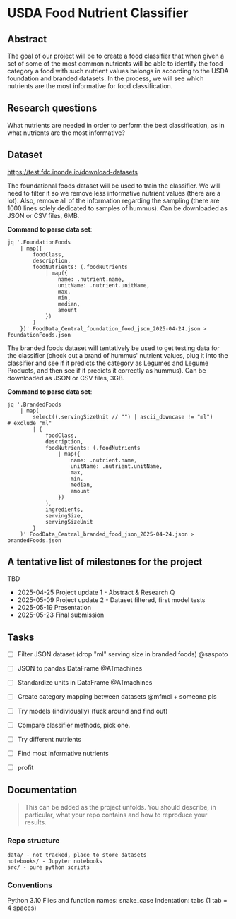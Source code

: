 # USDA Food Nutrient Classifier

## Abstract
The goal of our project will be to create a food classifier that when given a set of some of the most common nutrients will be able to identify the food category a food with such nutrient values belongs in according to the USDA foundation and branded datasets. In the process, we will see which nutrients are the most informative for food classification.

## Research questions
What nutrients are needed in order to perform the best classification, as in what nutrients are the most informative?

## Dataset
https://test.fdc.inonde.io/download-datasets

The foundational foods dataset will be used to train the classifier. We will need to filter it so we remove less informative nutrient values (there are a lot). Also, remove all of the information regarding the sampling (there are 1000 lines solely dedicated to samples of hummus). Can be downloaded as JSON or CSV files, 6MB.

**Command to parse data set**:
```
jq '.FoundationFoods
    | map({
        foodClass,
        description,
        foodNutrients: (.foodNutrients
            | map({
                name: .nutrient.name,
                unitName: .nutrient.unitName,
                max,
                min,
                median,
                amount
            })
        )
    })' FoodData_Central_foundation_food_json_2025-04-24.json > foundationFoods.json
```

The branded foods dataset will tentatively be used to get testing data for the classifier (check out a brand of hummus' nutrient values, plug it into the classifier and see if it predicts the category as Legumes and Legume Products, and then see if it predicts it correctly as hummus). Can be downloaded as JSON or CSV files, 3GB.

**Command to parse data set**:
```
jq '.BrandedFoods
    | map(
        select((.servingSizeUnit // "") | ascii_downcase != "ml")       # exclude "ml"
        | {
            foodClass,
            description,
            foodNutrients: (.foodNutrients
                | map({
                    name: .nutrient.name,
                    unitName: .nutrient.unitName,
                    max,
                    min,
                    median,
                    amount
                })
            ),
            ingredients,
            servingSize,
            servingSizeUnit
        }
    )' FoodData_Central_branded_food_json_2025-04-24.json > brandedFoods.json
```
## A tentative list of milestones for the project
TBD

- 2025-04-25 Project update 1 - Abstract & Research Q
- 2025-05-09 Project update 2 - Dataset filtered, first model tests
- 2025-05-19 Presentation
- 2025-05-23 Final submission

## Tasks

- [ ] Filter JSON dataset (drop "ml" serving size in branded foods) @saspoto
- [ ] JSON to pandas DataFrame @ATmachines
- [ ] Standardize units in DataFrame @ATmachines
- [ ] Create category mapping between datasets @mfmcl + someone pls
- [ ] Try models (individually) (fuck around and find out)
- [ ] Compare classifier methods, pick one.
- [ ] Try different nutrients
- [ ] Find most informative nutrients
- [ ] profit


## Documentation
> This can be added as the project unfolds. You should describe, in particular, what your repo contains and how to reproduce your results.

### Repo structure
```
data/ - not tracked, place to store datasets
notebooks/ - Jupyter notebooks
src/ - pure python scripts
```

### Conventions

Python 3.10
Files and function names: snake_case
Indentation: tabs (1 tab = 4 spaces)

